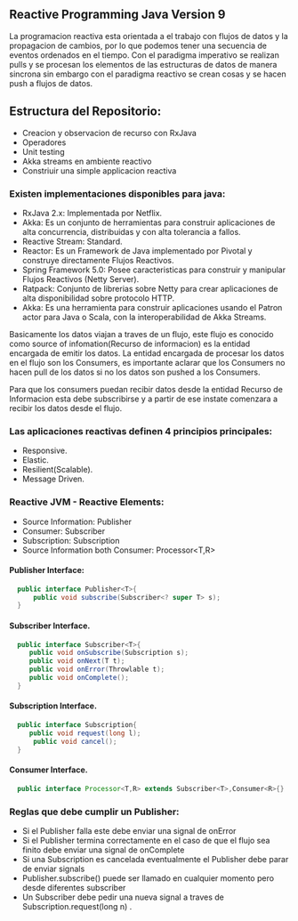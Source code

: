 ## Reactive Programming Java Version 9

La programacion reactiva esta orientada a el trabajo con flujos de datos y la propagacion de cambios, por lo que podemos tener
una secuencia de eventos ordenados en el tiempo. Con el paradigma imperativo se realizan pulls y se procesan los elementos de
las estructuras de datos de manera sincrona sin embargo con el paradigma reactivo se crean cosas y se hacen push a flujos de datos.

## Estructura del Repositorio:
* Creacion y observacion de recurso con  RxJava
* Operadores
* Unit testing
* Akka streams en ambiente reactivo
* Constriuir una simple applicacion reactiva

### Existen implementaciones disponibles para java:
* RxJava 2.x: Implementada por Netflix.
* Akka: Es un conjunto de herramientas para construir aplicaciones de alta concurrencia, distribuidas y con alta tolerancia a
    		fallos.
 * Reactive Stream: Standard.
 * Reactor: Es un Framework de Java implementado por Pivotal y construye directamente Flujos Reactivos.
 * Spring Framework 5.0: Posee caracteristicas para construir y manipular Flujos Reactivos (Netty Server).
 *  Ratpack: Conjunto de librerias sobre Netty para crear aplicaciones de alta disponibilidad sobre protocolo HTTP.
 * Akka: Es una herramienta para construir aplicaciones usando el Patron actor para Java o Scala, con la interoperabilidad de
    				 Akka Streams.
    
Basicamente los datos viajan a traves de un flujo, este flujo es conocido como source of infomation(Recurso de informacion) es 
la entidad encargada de emitir los datos. La entidad encargada de procesar los datos en el flujo son los Consumers, es importante 
aclarar que los Consumers no hacen pull de los datos si no los datos son pushed a los Consumers.
 
Para que los consumers puedan recibir datos desde la entidad Recurso de Informacion esta debe subscribirse y a partir de ese instate
comenzara a recibir los datos desde el flujo. 
 
    
### Las aplicaciones reactivas definen 4 principios principales:
 * Responsive.
 * Elastic.
 * Resilient(Scalable).
 * Message Driven.
  
### Reactive JVM - Reactive Elements:
* Source Information: Publisher<T>
* Consumer: Subscriber<T>
* Subscription: Subscription
* Source Information both Consumer: Processor<T,R>

#### Publisher Interface:
   ```java
     public interface Publisher<T>{
         public void subscribe(Subscriber<? super T> s);
     }
   ```
       

#### Subscriber Interface.
   ```java
     public interface Subscriber<T>{
        public void onSubscribe(Subscription s);
        public void onNext(T t);
        public void onError(Throwlable t);
        public void onComplete();
     }
   ```
  

#### Subscription Interface.
   ```java
     public interface Subscription{
        public void request(long l);
       	 public void cancel();
     }
   ```


#### Consumer Interface.
   ```java
     public interface Processor<T,R> extends Subscriber<T>,Consumer<R>{}
   ```
   
### Reglas que debe cumplir un Publisher:
* Si el Publisher falla este debe enviar una signal de onError
* Si el Publisher termina correctamente en el caso de que el flujo sea finito debe enviar una signal de onComplete
* Si una Subscription es cancelada eventualmente el Publisher debe parar de enviar signals
* Publisher.subscribe() puede ser llamado en cualquier momento pero desde diferentes subscriber
* Un Subscriber debe pedir una nueva signal a traves de Subscription.request(long n) .